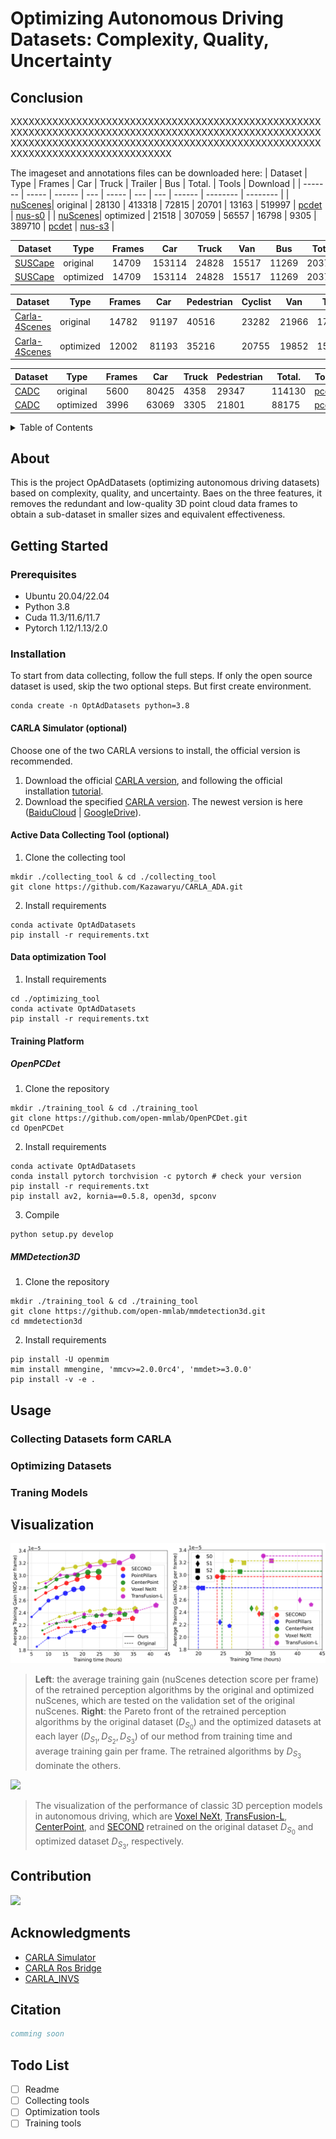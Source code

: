 # Optimizing Autonomous Driving Datasets: Complexity, Quality, Uncertainty

## Conclusion
XXXXXXXXXXXXXXXXXXXXXXXXXXXXXXXXXXXXXXXXXXXXXXXXXXXXXXXXXXXXXXXXXXXXXXXXXXXXXXXXXXXXXXXXXXXXXXXXXXXXXXXXXXXXXXXXXXXXXXXXXXXXXXXXXXXXXXXXXXXXXXXXXXXXXXXXXXXXXXXXXXXXXXXXXXXXXXXXXXXXXXX

The imageset and annotations files can be downloaded here:
| Dataset | Type | Frames | Car | Truck | Trailer | Bus | Total. | Tools | Download |
| ------- | ----- | ------ | --- | ----- | --- | --- | ------ | -------- | -------- |
| [nuScenes](https://www.nuscenes.org/)| original | 28130  | 413318 | 72815 | 20701 | 13163 | 519997 | [pcdet](https://github.com/open-mmlab/OpenPCDet) | [nus-s0]() |
| [nuScenes](https://www.nuscenes.org/)| optimized | 21518  | 307059 | 56557 | 16798 | 9305 | 389710 | [pcdet](https://github.com/open-mmlab/OpenPCDet) | [nus-s3]() |

| Dataset | Type | Frames | Car | Truck | Van | Bus | Total. | Tools | Download |
| ------- | ----- | ------ | --- | ----- | --- | --- | ------ | -------- | -------- |
| [SUSCape](https://suscape.net/home) | original | 14709 | 153114 | 24828 | 15517 | 11269 | 203728 | [mmdet3d](https://github.com/naurril/mmdetection3d) | [sus-s0]() |
| [SUSCape](https://suscape.net/home) | optimized | 14709 | 153114 | 24828 | 15517 | 11269 | 203728 | [mmdet3d](https://github.com/naurril/mmdetection3d) | [sus-s3]() |

| Dataset | Type | Frames | Car | Pedestrian | Cyclist | Van | Total. | Tools | Download |
| ------- | ----- | ------ | --- | ----- | --- | --- | ------ | -------- | -------- |
| [Carla-4Scenes](https://www.kaggle.com/datasets/ghosnp/carla-4scenes) | original | 14782 | 91197 | 40516 | 23282 | 21966 | 176961 | [pcdet](https://github.com/Kazawaryu/pcdet) | [sus-s0]() |
| [Carla-4Scenes](https://www.kaggle.com/datasets/ghosnp/carla-4scenes) | optimized | 12002 | 81193 | 35216 | 20755 | 19852 | 157016 | [pcdet](https://github.com/Kazawaryu/pcdet) | [sus-s3]() |


| Dataset | Type | Frames | Car | Truck | Pedestrian | Total. | Tools | Download |
| ------- | ----- | ------ | --- | ----- | --- | ------ | -------- | -------- |
| [CADC](http://cadcd.uwaterloo.ca/) | original | 5600 | 80425 | 4358 | 29347 | 114130 | [pcdet](https://github.com/mpitropov/OpenPCDet) | [cadc-s0]()  |
| [CADC](http://cadcd.uwaterloo.ca/) | optimized | 3996 | 63069 | 3305 | 21801 | 88175 | [pcdet](https://github.com/mpitropov/OpenPCDet) | [cadc-s3]()  |
<details>
  <summary>Table of Contents</summary>
  <ol>
    <li>
      <a href="#about">About</a>
    </li>
    <li>
      <a href="#getting-started">Getting Started</a>
      <ul>
        <li><a href="#prerequisites">Prerequisites</a></li>
        <li><a href="#installation">Installation</a></li>
      </ul>
    </li>
    <li><a href="#usage">Usage</a></li>
    <li><a href="#visualization">Visualization</a></li>
    <li><a href="#contribution">Contribution</a></li>
    <li><a href="#license">License</a></li>
    <li><a href="#contact">Contact</a></li>
    <li><a href="#acknowledgments">Acknowledgments</a></li>
    <li><a href="#citation">Citation</a></li>
    <li><a href="#todo-list">Todo List</a></li>
  </ol>
</details>



## About

This is the project OpAdDatasets (optimizing autonomous driving datasets) based on complexity, quality, and uncertainty. Baes on the three features, it removes the redundant and low-quality 3D point cloud data frames to obtain a sub-dataset in smaller sizes and equivalent effectiveness.

## Getting Started

### Prerequisites

- Ubuntu 20.04/22.04
- Python 3.8
- Cuda 11.3/11.6/11.7
- Pytorch 1.12/1.13/2.0

### Installation

To start from data collecting, follow the full steps. If only the open source dataset is used, skip the two optional steps. But first create environment.
``` shell
conda create -n OptAdDatasets python=3.8
```

#### CARLA Simulator (optional)

Choose one of the two CARLA versions to install, the official version is recommended.

1. Download the official [CARLA version](https://github.com/carla-simulator/carla/releases/tag/0.9.15/), and following the official installation [tutorial](https://carla.readthedocs.io/en/0.9.15/start_quickstart/).
2. Download the specified [CARLA version](http://gofile.me/6MDrn/UOvykgikS). The newest version is here ([BaiduCloud](https://pan.baidu.com/share/init?surl=iLcAsa1yJSYNcisP1ymfow&pwd=b5au) | [GoogleDrive](https://drive.google.com/file/d/1kHZM-gMMSq9b4UvzKXK5PkzfXLoXZmkx/view)).

#### Active Data Collecting Tool (optional)

1. Clone the collecting tool

``` shell
mkdir ./collecting_tool & cd ./collecting_tool
git clone https://github.com/Kazawaryu/CARLA_ADA.git
```

2. Install requirements

``` shell
conda activate OptAdDatasets
pip install -r requirements.txt
```

#### Data optimization Tool
1. Install requirements
``` shell
cd ./optimizing_tool
conda activate OptAdDatasets
pip install -r requirements.txt
```
#### Training Platform

##### OpenPCDet
1. Clone the repository
``` shell
mkdir ./training_tool & cd ./training_tool
git clone https://github.com/open-mmlab/OpenPCDet.git
cd OpenPCDet
```
2. Install requirements
``` shell
conda activate OptAdDatasets
conda install pytorch torchvision -c pytorch # check your version
pip install -r requirements.txt
pip install av2, kornia==0.5.8, open3d, spconv
```
3. Compile
``` shell
python setup.py develop
```
    
##### MMDetection3D
1. Clone the repository
``` shell
mkdir ./training_tool & cd ./training_tool
git clone https://github.com/open-mmlab/mmdetection3d.git
cd mmdetection3d
```
2. Install requirements
``` shell
pip install -U openmim
mim install mmengine, 'mmcv>=2.0.0rc4', 'mmdet>=3.0.0'
pip install -v -e .
```

## Usage

### Collecting Datasets form CARLA

### Optimizing Datasets

### Traning Models

## Visualization
![](./Docs/figures/readme-dataset-dom.png)

> **Left**: the average training gain (nuScenes detection score per frame) of the retrained perception algorithms by the original and optimized nuScenes, which are tested on the validation set of the original nuScenes. **Right**: the Pareto front of the retrained perception algorithms by the original dataset ($D_{S_0}$) and the optimized datasets at each layer ($D_{S_1}, D_{S_2}, D_{S_3}$) of our method from training time and average training gain per frame. The retrained algorithms by $D_{S_3}$ dominate the others.

![](./Docs/figures/readme-model-perf.png)
> The visualization of the performance of classic 3D perception models in autonomous driving, which are [Voxel NeXt](https://github.com/dvlab-research/VoxelNeXt), [TransFusion-L](https://github.com/XuyangBai/TransFusion), [CenterPoint](https://github.com/tianweiy/CenterPoint), and [SECOND](https://github.com/traveller59/second.pytorch?tab=readme-ov-file) retrained on the original dataset $D_{S_0}$ and optimized dataset $D_{S_3}$, respectively.

## Contribution

<a href="https://github.com/Kazawaryu/OptAdDatasets/graphs/contributors">
  <img src="https://contrib.rocks/image?repo=Kazawaryu/OptAdDatasets" />
</a>

## Acknowledgments

- [CARLA Simulator](https://carla.org/)
- [CARLA Ros Bridge](https://github.com/carla-simulator/ros-bridge)
- [CARLA_INVS](https://github.com/zijianzhang/CARLA_INVS)

## Citation

```bib
comming soon
```

## Todo List

- [ ] Readme
- [ ] Collecting tools
- [ ] Optimization tools
- [ ] Training tools
